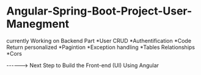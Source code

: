 # Angular-Spring-Boot-Project-User-Manegment
currently Working on Backend Part
*User CRUD
*Authentification
*Code Return personalized
*Pagintion
*Exception handling
*Tables Relationships
*Cors


------> Next Step to Build the Front-end (UI) Using Angular
